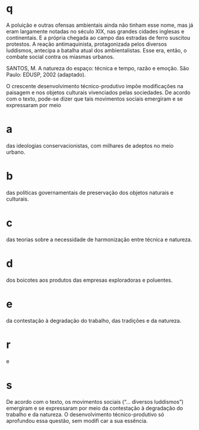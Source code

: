 # q
A poluição e outras ofensas ambientais ainda não tinham esse nome, mas já eram largamente notadas no século XIX, nas grandes cidades inglesas e continentais. E a própria chegada ao campo das estradas de ferro suscitou protestos. A reação antimaquinista, protagonizada pelos diversos luddismos, antecipa a batalha atual dos ambientalistas. Esse era, então, o combate social contra os miasmas urbanos.

SANTOS, M. A natureza do espaço: técnica e tempo, razão e emoção. São Paulo: EDUSP, 2002 (adaptado).

O crescente desenvolvimento técnico-produtivo impõe modificações na paisagem e nos objetos culturais vivenciados pelas sociedades. De acordo com o texto, pode-se dizer que tais movimentos sociais emergiram e se expressaram por meio

# a
das ideologias conservacionistas, com milhares de adeptos no meio urbano.

# b
das políticas governamentais de preservação dos objetos naturais e culturais.

# c
das teorias sobre a necessidade de harmonização entre técnica e natureza.

# d
dos boicotes aos produtos das empresas exploradoras e poluentes.

# e
da contestação à degradação do trabalho, das tradições e da natureza.

# r
e

# s
De acordo com o texto, os movimentos sociais (“… diversos luddismos”) emergiram e se expressaram por meio da contestação à degradação do trabalho e da natureza. O desenvolvimento técnico-produtivo só aprofundou essa questão, sem modifi car a sua essência.
